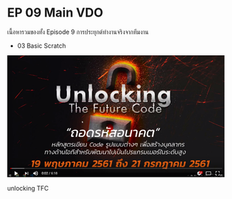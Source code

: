 # EP 09 Main VDO

เนื้อหารวมของทั้ง Episode 9 การประยุกต์ทำงานจริงจากทีมงาน 

- 03 Basic Scratch

[![](images/EP09/Items.PNG)](https://www.facebook.com/digitalthailandclub/videos/403899840088828/)

unlocking TFC

        

